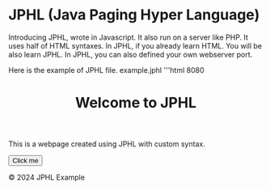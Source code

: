 # JPHL (Java Paging Hyper Language)

Introducing JPHL, wrote in Javascript. It also run on a server like PHP.
It uses half of HTML syntaxes.
In JPHL, if you already learn HTML. You will be also learn JPHL.
In JPHL, you can also defined your own webserver port.

Here is the example of JPHL file.
example.jphl
'''html
<port>8080</port>

<!DOCTYPE html>
<html lang="en">
<head>
    <meta charset="UTF-8">
    <meta name="viewport" content="width=device-width, initial-scale=1.0">
    <title>My JPHL Page</title>
</head>
<body>
    <header>
        <h1>Welcome to JPHL</h1>
    </header>
    <main>
        <section>
            <p>This is a webpage created using JPHL with custom syntax.</p>
            <button onclick="alert('Button clicked!')">Click me</button>
        </section>
    </main>
    <footer>
        <p>&copy; 2024 JPHL Example</p>
    </footer>
</body>
</html>
